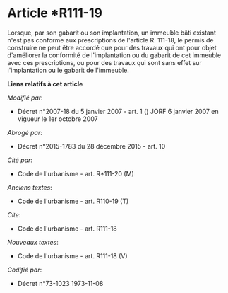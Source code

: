 # Article *R111-19

Lorsque, par son gabarit ou son implantation, un immeuble bâti existant n'est pas conforme aux prescriptions de l'article R.
111-18, le permis de construire ne peut être accordé que pour des travaux qui ont pour objet d'améliorer la conformité de
l'implantation ou du gabarit de cet immeuble avec ces prescriptions, ou pour des travaux qui sont sans effet sur
l'implantation ou le gabarit de l'immeuble.

**Liens relatifs à cet article**

_Modifié par_:

  - Décret n°2007-18 du 5 janvier 2007 - art. 1 () JORF 6 janvier 2007 en vigueur le 1er octobre 2007

_Abrogé par_:

  - Décret n°2015-1783 du 28 décembre 2015 - art. 10

_Cité par_:

  - Code de l'urbanisme - art. R*111-20 (M)

_Anciens textes_:

  - Code de l'urbanisme - art. R110-19 (T)

_Cite_:

  - Code de l'urbanisme - art. R111-18

_Nouveaux textes_:

  - Code de l'urbanisme - art. R111-18 (V)

_Codifié par_:

  - Décret n°73-1023 1973-11-08
